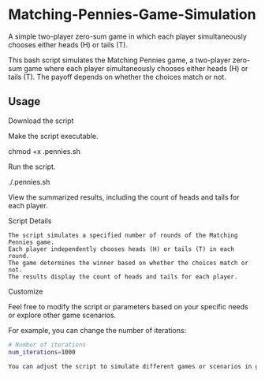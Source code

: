 # Matching-Pennies-Game-Simulation
A simple two-player zero-sum game in which each player simultaneously chooses either heads (H) or tails (T).


This bash script simulates the Matching Pennies game, a two-player zero-sum game where each player simultaneously chooses either heads (H) or tails (T). The payoff depends on whether the choices match or not.

## Usage

Download the script

Make the script executable.

chmod +x .pennies.sh

Run the script.

./.pennies.sh

View the summarized results, including the count of heads and tails for each player.

Script Details

    The script simulates a specified number of rounds of the Matching Pennies game.
    Each player independently chooses heads (H) or tails (T) in each round.
    The game determines the winner based on whether the choices match or not.
    The results display the count of heads and tails for each player.

Customize

Feel free to modify the script or parameters based on your specific needs or explore other game scenarios.

For example, you can change the number of iterations:
```bash
# Number of iterations
num_iterations=1000

You can adjust the script to simulate different games or scenarios in game theory by changing the logic within the simulate_matching_pennies function.
